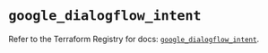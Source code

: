 # `google_dialogflow_intent`

Refer to the Terraform Registry for docs: [`google_dialogflow_intent`](https://registry.terraform.io/providers/hashicorp/google-beta/6.15.0/docs/resources/google_dialogflow_intent).
